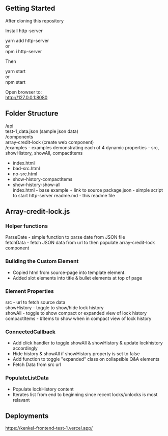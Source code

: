 ## Getting Started

After cloning this repository

Install http-server

yarn add http-server  
or  
npm i http-server

Then

yarn start  
or  
npm start

Open browser to:  
http://127.0.0.1:8080

## Folder Structure

/api  
test-1_data.json (sample json data)  
/components  
array-credit-lock (create web component)  
 /examples - examples demonstrating each of 4 dynamic properties - src, showHistory, showAll, compactItems

- index.html
- bad-src.html
- no-src.html
- show-history-compactItems
- show-history-show-all  
  index.html - base example + link to source
  package.json - simple script to start http-server
  readme.md - this readme file

## Array-credit-lock.js

### Helper functions

ParseDate - simple function to parse date from JSON file  
fetchData - fetch JSON data from url to then populate array-credit-lock component

### Building the Custom Element

- Copied html from source-page into template element.
- Added slot elements into title & bullet elements at top of page

### Element Properties

src - url to fetch source data  
showHistory - toggle to show/hide lock history  
showAll - toggle to show compact or expanded view of lock history  
compactItems - #items to show when in compact view of lock history

### ConnectedCallback

- Add click handler to toggle showAll & showHistory & update lockhistory accordingly
- Hide history & showAll if showHistory property is set to false
- Add function to toggle "expanded" class on collapsible Q&A elements
- Fetch Data from src url

### PopulateListData

- Populate lockHistory content
- Iterates list from end to beginning since recent locks/unlocks is most relavant

## Deployments

https://kenkel-frontend-test-1.vercel.app/

